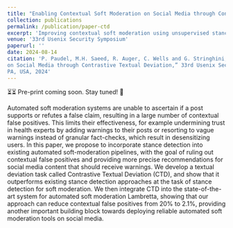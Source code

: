 ```yaml
---
title: "Enabling Contextual Soft Moderation on Social Media through Contrastive Textual Deviation"
collection: publications
permalink: /publication/paper-ctd
excerpt: 'Improving contextual soft moderation using unsupervised stance detection'
venue: '33rd Usenix Security Symposium'
paperurl: ''
date: 2024-08-14
citation: 'P. Paudel, M.H. Saeed, R. Auger, C. Wells and G. Stringhini, “Enabling Contextual Soft Moderation
on Social Media through Contrastive Textual Deviation,” 33rd Usenix Security Symposium, Philadelphia,
PA, USA, 2024'
---
```

⏳⏳ Pre-print coming soon. Stay tuned! 👀

Automated soft moderation systems are unable to ascertain if a post supports or refutes a false claim, resulting in a large number of contextual false positives. This limits their effectiveness, for example undermining trust in health experts by adding warnings to their posts or resorting to vague warnings instead of granular fact-checks, which result in desensitizing users. In this paper, we propose to incorporate stance detection into existing automated soft-moderation pipelines, with the goal of ruling out contextual false positives and providing more precise recommendations for social media content that should receive warnings. We develop a textual deviation task called Contrastive Textual Deviation (CTD), and show that it outperforms existing stance detection approaches at the task of stance detection for soft moderation. We then integrate CTD into the state-of-the-art system for automated soft moderation Lambretta, showing that our approach can reduce contextual false positives from 20% to 2.1%, providing another important building block towards deploying reliable automated soft moderation tools on social media.